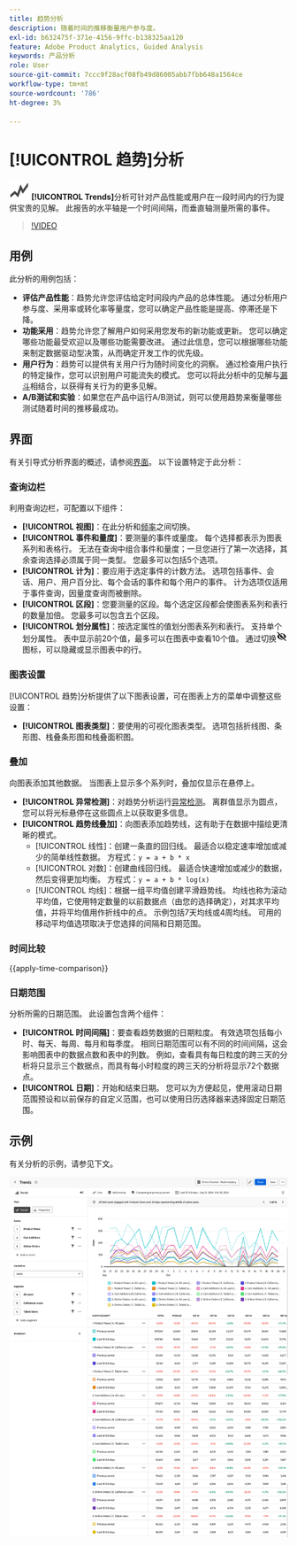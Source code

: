 ```yaml
---
title: 趋势分析
description: 随着时间的推移衡量用户参与度。
exl-id: b632475f-371e-4156-9ffc-b138325aa120
feature: Adobe Product Analytics, Guided Analysis
keywords: 产品分析
role: User
source-git-commit: 7ccc9f28acf08fb49d86005abb7fbb648a1564ce
workflow-type: tm+mt
source-wordcount: '786'
ht-degree: 3%

---
```


# [!UICONTROL 趋势]分析

![GraphTrend](/help/assets/icons/GraphTrend.svg) **[!UICONTROL Trends]**&#x200B;分析可针对产品性能或用户在一段时间内的行为提供宝贵的见解。 此报告的水平轴是一个时间间隔，而垂直轴测量所需的事件。

>[!VIDEO](https://video.tv.adobe.com/v/3421666/?learn=on)

## 用例

此分析的用例包括：

* **评估产品性能**：趋势允许您评估给定时间段内产品的总体性能。 通过分析用户参与度、采用率或转化率等量度，您可以确定产品性能是提高、停滞还是下降。
* **功能采用**：趋势允许您了解用户如何采用您发布的新功能或更新。 您可以确定哪些功能最受欢迎以及哪些功能需要改进。 通过此信息，您可以根据哪些功能来制定数据驱动型决策，从而确定开发工作的优先级。
* **用户行为**：趋势可以提供有关用户行为随时间变化的洞察。 通过检查用户执行的特定操作，您可以识别用户可能流失的模式。 您可以将此分析中的见解与[漏斗](funnel.md)相结合，以获得有关行为的更多见解。
* **A/B测试和实验**：如果您在产品中运行A/B测试，则可以使用趋势来衡量哪些测试随着时间的推移最成功。

## 界面

有关引导式分析界面的概述，请参阅[界面](../overview.md#interface)。 以下设置特定于此分析：

### 查询边栏

利用查询边栏，可配置以下组件：

* **[!UICONTROL 视图]**：在此分析和[频率](frequency.md)之间切换。
* **[!UICONTROL 事件和量度]**：要测量的事件或量度。 每个选择都表示为图表系列和表格行。 无法在查询中组合事件和量度；一旦您进行了第一次选择，其余查询选择必须属于同一类型。 您最多可以包括5个选项。
* **[!UICONTROL 计为]**：要应用于选定事件的计数方法。 选项包括事件、会话、用户、用户百分比、每个会话的事件和每个用户的事件。 计为选项仅适用于事件查询，因量度查询而被删除。
* **[!UICONTROL 区段]**：您要测量的区段。每个选定区段都会使图表系列和表行的数量加倍。 您最多可以包含五个区段。
* **[!UICONTROL 划分属性]**：按选定属性的值划分图表系列和表行。 支持单个划分属性。 表中显示前20个值，最多可以在图表中查看10个值。 通过切换![显示隐藏图标](../assets/hide-in-chart.png)图标，可以隐藏或显示图表中的行。

### 图表设置

[!UICONTROL 趋势]分析提供了以下图表设置，可在图表上方的菜单中调整这些设置：

* **[!UICONTROL 图表类型]**：要使用的可视化图表类型。 选项包括折线图、条形图、栈叠条形图和栈叠面积图。

### 叠加

向图表添加其他数据。 当图表上显示多个系列时，叠加仅显示在悬停上。

* **[!UICONTROL 异常检测]**：对趋势分析运行[异常检测](/help/analysis-workspace/c-anomaly-detection/anomaly-detection.md)。 离群值显示为圆点，您可以将光标悬停在这些圆点上以获取更多信息。
* **[!UICONTROL 趋势线叠加]**：向图表添加趋势线，这有助于在数据中描绘更清晰的模式。
   * [!UICONTROL 线性]：创建一条直的回归线。 最适合以稳定速率增加或减少的简单线性数据。 方程式：`y = a + b * x`
   * [!UICONTROL 对数]：创建曲线回归线。 最适合快速增加或减少的数据，然后变得更加均衡。 方程式：`y = a + b * log(x)`
   * [!UICONTROL 均线]：根据一组平均值创建平滑趋势线。 均线也称为滚动平均值，它使用特定数量的以前数据点（由您的选择确定），对其求平均值，并将平均值用作折线中的点。 示例包括7天均线或4周均线。 可用的移动平均值选项取决于您选择的间隔和日期范围。

### 时间比较

{{apply-time-comparison}}


### 日期范围

分析所需的日期范围。 此设置包含两个组件：

* **[!UICONTROL 时间间隔]**：要查看趋势数据的日期粒度。 有效选项包括每小时、每天、每周、每月和每季度。 相同日期范围可以有不同的时间间隔，这会影响图表中的数据点数和表中的列数。 例如，查看具有每日粒度的跨三天的分析将只显示三个数据点，而具有每小时粒度的跨三天的分析将显示72个数据点。
* **[!UICONTROL 日期]**：开始和结束日期。 您可以为方便起见，使用滚动日期范围预设和以前保存的自定义范围，也可以使用日历选择器来选择固定日期范围。

## 示例

有关分析的示例，请参见下文。

![趋势比较](../assets/trends-compare.png)
